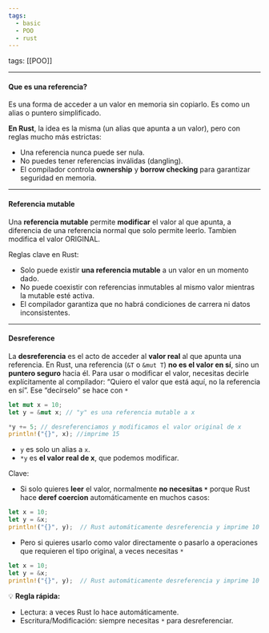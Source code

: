 ```yaml
---
tags:
  - basic
  - POO
  - rust
---
```

tags: [[POO]]

---

#### Que es una referencia?

Es una forma de acceder a un valor en memoria sin copiarlo. Es como un alias o puntero simplificado.

**En Rust**, la idea es la misma (un alias que apunta a un valor), pero con reglas mucho más estrictas:

-  Una referencia nunca puede ser nula.
-  No puedes tener referencias inválidas (dangling).
-  El compilador controla **ownership** y **borrow checking** para garantizar seguridad en memoria.

---

#### Referencia mutable


Una **referencia mutable** permite **modificar** el valor al que apunta, a diferencia de una referencia normal que solo permite leerlo. Tambien modifica el valor ORIGINAL.

Reglas clave en Rust:

-  Solo puede existir **una referencia mutable** a un valor en un momento dado.
-  No puede coexistir con referencias inmutables al mismo valor mientras la mutable esté activa.
-  El compilador garantiza que no habrá condiciones de carrera ni datos inconsistentes.

---

#### Desreference

La **desreferencia** es el acto de acceder al **valor real** al que apunta una referencia. En Rust, una referencia (`&T` o `&mut T`) **no es el valor en sí**, sino un **puntero seguro** hacia él. Para usar o modificar el valor, necesitas decirle explícitamente al compilador: “Quiero el valor que está aquí, no la referencia en sí”. Ese “decírselo” se hace con `*`

```rust
let mut x = 10;
let y = &mut x; // "y" es una referencia mutable a x

*y += 5; // desreferenciamos y modificamos el valor original de x
println!("{}", x); //imprime 15
```

-  `y` es solo un alias a `x`.
-  `*y` es **el valor real de x**, que podemos modificar.

Clave:
-  Si solo quieres **leer** el valor, normalmente **no necesitas `*`** porque Rust hace **deref coercion** automáticamente en muchos casos:
```rust
let x = 10;
let y = &x;
println!("{}", y);  // Rust automáticamente desreferencia y imprime 10
```

-  Pero si quieres usarlo como valor directamente o pasarlo a operaciones que requieren el tipo original, a veces necesitas `*`
```rust
let x = 10;
let y = &x;
println!("{}", y);  // Rust automáticamente desreferencia y imprime 10
```

💡 **Regla rápida:**

-   Lectura: a veces Rust lo hace automáticamente.
-   Escritura/Modificación: siempre necesitas `*` para desreferenciar.